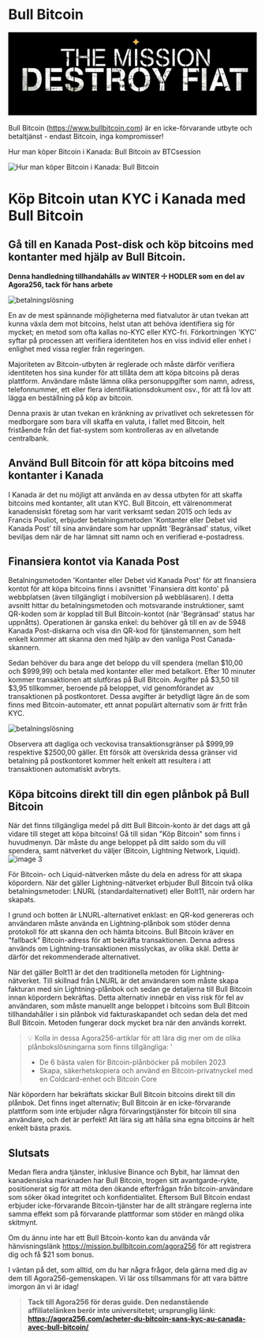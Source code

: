 # Bull Bitcoin

![betalningslösning](assets/cover.jpeg)

Bull Bitcoin (https://www.bullbitcoin.com) är en icke-förvarande utbyte och betaltjänst - endast Bitcoin, inga kompromisser!

Hur man köper Bitcoin i Kanada: Bull Bitcoin av BTCsession

![Hur man köper Bitcoin i Kanada: Bull Bitcoin](https://youtu.be/aKs8bKwLjJQ)

# Köp Bitcoin utan KYC i Kanada med Bull Bitcoin

## Gå till en Kanada Post-disk och köp bitcoins med kontanter med hjälp av Bull Bitcoin.

**Denna handledning tillhandahålls av WINTER ☩ HODLER som en del av Agora256, tack för hans arbete**

![betalningslösning](assets/1.jpeg)

En av de mest spännande möjligheterna med fiatvalutor är utan tvekan att kunna växla dem mot bitcoins, helst utan att behöva identifiera sig för mycket; en metod som ofta kallas no-KYC eller KYC-fri. Förkortningen 'KYC' syftar på processen att verifiera identiteten hos en viss individ eller enhet i enlighet med vissa regler från regeringen.

Majoriteten av Bitcoin-utbyten är reglerade och måste därför verifiera identiteten hos sina kunder för att tillåta dem att köpa bitcoins på deras plattform. Användare måste lämna olika personuppgifter som namn, adress, telefonnummer, ett eller flera identifikationsdokument osv., för att få lov att lägga en beställning på köp av bitcoin.

Denna praxis är utan tvekan en kränkning av privatlivet och sekretessen för medborgare som bara vill skaffa en valuta, i fallet med Bitcoin, helt fristående från det fiat-system som kontrolleras av en allvetande centralbank.

## Använd Bull Bitcoin för att köpa bitcoins med kontanter i Kanada

I Kanada är det nu möjligt att använda en av dessa utbyten för att skaffa bitcoins med kontanter, allt utan KYC. Bull Bitcoin, ett välrenommerat kanadensiskt företag som har varit verksamt sedan 2015 och leds av Francis Pouliot, erbjuder betalningsmetoden 'Kontanter eller Debet vid Kanada Post' till sina användare som har uppnått 'Begränsad' status, vilket beviljas dem när de har lämnat sitt namn och en verifierad e-postadress.

## Finansiera kontot via Kanada Post

Betalningsmetoden 'Kontanter eller Debet vid Kanada Post' för att finansiera kontot för att köpa bitcoins finns i avsnittet 'Finansiera ditt konto' på webbplatsen (även tillgängligt i mobilversion på webbläsaren). I detta avsnitt hittar du betalningsmetoden och motsvarande instruktioner, samt QR-koden som är kopplad till Bull Bitcoin-kontot (när 'Begränsad' status har uppnåtts).
Operationen är ganska enkel: du behöver gå till en av de 5948 Kanada Post-diskarna och visa din QR-kod för tjänstemannen, som helt enkelt kommer att skanna den med hjälp av den vanliga Post Canada-skannern.

Sedan behöver du bara ange det belopp du vill spendera (mellan $10,00 och $999,99) och betala med kontanter eller med betalkort. Efter 10 minuter kommer transaktionen att slutföras på Bull Bitcoin. Avgifter på $3,50 till $3,95 tillkommer, beroende på beloppet, vid genomförandet av transaktionen på postkontoret. Dessa avgifter är betydligt lägre än de som finns med Bitcoin-automater, ett annat populärt alternativ som är fritt från KYC.

![betalningslösning](assets/2.jpeg)

Observera att dagliga och veckovisa transaktionsgränser på $999,99 respektive $2500,00 gäller. Ett försök att överskrida dessa gränser vid betalning på postkontoret kommer helt enkelt att resultera i att transaktionen automatiskt avbryts.

## Köpa bitcoins direkt till din egen plånbok på Bull Bitcoin
När det finns tillgängliga medel på ditt Bull Bitcoin-konto är det dags att gå vidare till steget att köpa bitcoins! Gå till sidan "Köp Bitcoin" som finns i huvudmenyn. Där måste du ange beloppet på ditt saldo som du vill spendera, samt nätverket du väljer (Bitcoin, Lightning Network, Liquid).
![image 3](assets/3.jpeg)

För Bitcoin- och Liquid-nätverken måste du dela en adress för att skapa köpordern. När det gäller Lightning-nätverket erbjuder Bull Bitcoin två olika betalningsmetoder: LNURL (standardalternativet) eller Bolt11, när ordern har skapats.

I grund och botten är LNURL-alternativet enklast: en QR-kod genereras och användaren måste använda en Lightning-plånbok som stöder denna protokoll för att skanna den och hämta bitcoins. Bull Bitcoin kräver en "fallback" Bitcoin-adress för att bekräfta transaktionen. Denna adress används om Lightning-transaktionen misslyckas, av olika skäl. Detta är därför det rekommenderade alternativet.

När det gäller Bolt11 är det den traditionella metoden för Lightning-nätverket. Till skillnad från LNURL är det användaren som måste skapa fakturan med sin Lightning-plånbok och sedan ge detaljerna till Bull Bitcoin innan köpordern bekräftas. Detta alternativ innebär en viss risk för fel av användaren, som måste manuellt ange beloppet i bitcoins som Bull Bitcoin tillhandahåller i sin plånbok vid fakturaskapandet och sedan dela det med Bull Bitcoin. Metoden fungerar dock mycket bra när den används korrekt.

> 💡 Kolla in dessa Agora256-artiklar för att lära dig mer om de olika plånbokslösningarna som finns tillgängliga:
> '
>
> - De 6 bästa valen för Bitcoin-plånböcker på mobilen 2023
> - Skapa, säkerhetskopiera och använd en Bitcoin-privatnyckel med en Coldcard-enhet och Bitcoin Core

När köpordern har bekräftats skickar Bull Bitcoin bitcoins direkt till din plånbok. Det finns inget alternativ; Bull Bitcoin är en icke-förvarande plattform som inte erbjuder några förvaringstjänster för bitcoin till sina användare, och det är perfekt! Att lära sig att hålla sina egna bitcoins är helt enkelt bästa praxis.

## Slutsats

Medan flera andra tjänster, inklusive Binance och Bybit, har lämnat den kanadensiska marknaden har Bull Bitcoin, trogen sitt avantgarde-rykte, positionerat sig för att möta den ökande efterfrågan från bitcoin-användare som söker ökad integritet och konfidentialitet. Eftersom Bull Bitcoin endast erbjuder icke-förvarande Bitcoin-tjänster har de allt strängare reglerna inte samma effekt som på förvarande plattformar som stöder en mängd olika skitmynt.

Om du ännu inte har ett Bull Bitcoin-konto kan du använda vår hänvisningslänk https://mission.bullbitcoin.com/agora256 för att registrera dig och få $21 som bonus.

I väntan på det, som alltid, om du har några frågor, dela gärna med dig av dem till Agora256-gemenskapen. Vi lär oss tillsammans för att vara bättre imorgon än vi är idag!

> **Tack till Agora256 för deras guide. Den nedanstående affiliatelänken berör inte universitetet; ursprunglig länk: https://agora256.com/acheter-du-bitcoin-sans-kyc-au-canada-avec-bull-bitcoin/**